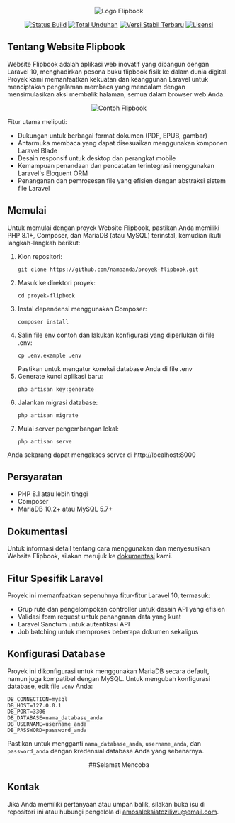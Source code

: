 <p align="center">
<img src="/api/placeholder/400/200" alt="Logo Flipbook">
</p>

<p align="center">
<a href="https://github.com/namaanda/proyek-flipbook/actions"><img src="https://github.com/namaanda/proyek-flipbook/workflows/tests/badge.svg" alt="Status Build"></a>
<a href="https://packagist.org/packages/namaanda/proyek-flipbook"><img src="https://img.shields.io/packagist/dt/namaanda/proyek-flipbook" alt="Total Unduhan"></a>
<a href="https://packagist.org/packages/namaanda/proyek-flipbook"><img src="https://img.shields.io/packagist/v/namaanda/proyek-flipbook" alt="Versi Stabil Terbaru"></a>
<a href="https://packagist.org/packages/namaanda/proyek-flipbook"><img src="https://img.shields.io/packagist/l/namaanda/proyek-flipbook" alt="Lisensi"></a>
</p>

## Tentang Website Flipbook

Website Flipbook adalah aplikasi web inovatif yang dibangun dengan Laravel 10, menghadirkan pesona buku flipbook fisik ke dalam dunia digital. Proyek kami memanfaatkan kekuatan dan keanggunan Laravel untuk menciptakan pengalaman membaca yang mendalam dengan mensimulasikan aksi membalik halaman, semua dalam browser web Anda.

<p align="center">
<img src="/api/placeholder/600/400" alt="Contoh Flipbook">
</p>

Fitur utama meliputi:

- Dukungan untuk berbagai format dokumen (PDF, EPUB, gambar)
- Antarmuka membaca yang dapat disesuaikan menggunakan komponen Laravel Blade
- Desain responsif untuk desktop dan perangkat mobile
- Kemampuan penandaan dan pencatatan terintegrasi menggunakan Laravel's Eloquent ORM
- Penanganan dan pemrosesan file yang efisien dengan abstraksi sistem file Laravel

## Memulai

Untuk memulai dengan proyek Website Flipbook, pastikan Anda memiliki PHP 8.1+, Composer, dan MariaDB (atau MySQL) terinstal, kemudian ikuti langkah-langkah berikut:

1. Klon repositori:
   ```
   git clone https://github.com/namaanda/proyek-flipbook.git
   ```
2. Masuk ke direktori proyek:
   ```
   cd proyek-flipbook
   ```
3. Instal dependensi menggunakan Composer:
   ```
   composer install
   ```
4. Salin file env contoh dan lakukan konfigurasi yang diperlukan di file .env:
   ```
   cp .env.example .env
   ```
   Pastikan untuk mengatur koneksi database Anda di file .env
5. Generate kunci aplikasi baru:
   ```
   php artisan key:generate
   ```
6. Jalankan migrasi database:
   ```
   php artisan migrate
   ```
7. Mulai server pengembangan lokal:
   ```
   php artisan serve
   ```

Anda sekarang dapat mengakses server di http://localhost:8000

## Persyaratan

- PHP 8.1 atau lebih tinggi
- Composer
- MariaDB 10.2+ atau MySQL 5.7+

## Dokumentasi

Untuk informasi detail tentang cara menggunakan dan menyesuaikan Website Flipbook, silakan merujuk ke [dokumentasi](https://github.com/namaanda/proyek-flipbook/wiki) kami.

## Fitur Spesifik Laravel

Proyek ini memanfaatkan sepenuhnya fitur-fitur Laravel 10, termasuk:

- Grup rute dan pengelompokan controller untuk desain API yang efisien
- Validasi form request untuk penanganan data yang kuat
- Laravel Sanctum untuk autentikasi API
- Job batching untuk memproses beberapa dokumen sekaligus

## Konfigurasi Database

Proyek ini dikonfigurasi untuk menggunakan MariaDB secara default, namun juga kompatibel dengan MySQL. Untuk mengubah konfigurasi database, edit file `.env` Anda:

```
DB_CONNECTION=mysql
DB_HOST=127.0.0.1
DB_PORT=3306
DB_DATABASE=nama_database_anda
DB_USERNAME=username_anda
DB_PASSWORD=password_anda
```

Pastikan untuk mengganti `nama_database_anda`, `username_anda`, dan `password_anda` dengan kredensial database Anda yang sebenarnya.

<p align="center">##Selamat Mencoba</p>

## Kontak

Jika Anda memiliki pertanyaan atau umpan balik, silakan buka isu di repositori ini atau hubungi pengelola di amosaleksiatoziliwu@email.com.
